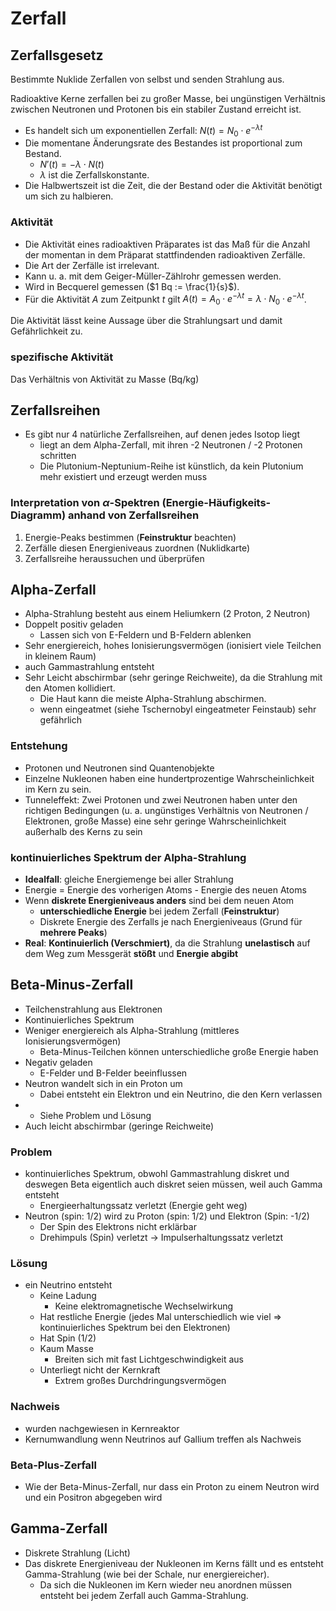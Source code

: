 # Zerfall

## Zerfallsgesetz

Bestimmte Nuklide Zerfallen von selbst und senden Strahlung aus.

Radioaktive Kerne zerfallen bei zu großer Masse, bei ungünstigen Verhältnis zwischen Neutronen und Protonen bis ein stabiler Zustand erreicht ist.

- Es handelt sich um exponentiellen Zerfall: $N(t) = N_0 \cdot e^{-\lambda t}$
- Die momentane Änderungsrate des Bestandes ist proportional zum Bestand.
  - $N'(t) = -\lambda \cdot N(t)$
  - $\lambda$ ist die Zerfallskonstante.
- Die Halbwertszeit ist die Zeit, die der Bestand oder die Aktivität benötigt um sich zu halbieren.

### Aktivität

- Die Aktivität eines radioaktiven Präparates ist das Maß für die Anzahl der momentan in dem Präparat stattfindenden radioaktiven Zerfälle.
- Die Art der Zerfälle ist irrelevant.
- Kann u. a. mit dem Geiger-Müller-Zählrohr gemessen werden.
- Wird in Becquerel gemessen ($1 Bq := \frac{1}{s}$).
- Für die Aktivität $A$ zum Zeitpunkt $t$ gilt $A(t) = A_0 \cdot e^{-\lambda t} = \lambda \cdot N_0 \cdot e^{- \lambda t}$.

Die Aktivität lässt keine Aussage über die Strahlungsart und damit Gefährlichkeit zu.

### spezifische Aktivität

Das Verhältnis von Aktivität zu Masse (Bq/kg)

## Zerfallsreihen

- Es gibt nur 4 natürliche Zerfallsreihen, auf denen jedes Isotop liegt
  - liegt an dem Alpha-Zerfall, mit ihren -2 Neutronen / -2 Protonen schritten
  - Die Plutonium-Neptunium-Reihe ist künstlich, da kein Plutonium mehr existiert und erzeugt werden muss

### Interpretation von $\alpha$-Spektren (Energie-Häufigkeits-Diagramm) anhand von Zerfallsreihen

1. Energie-Peaks bestimmen (**Feinstruktur** beachten)
2. Zerfälle diesen Energieniveaus zuordnen (Nuklidkarte)
3. Zerfallsreihe heraussuchen und überprüfen

## Alpha-Zerfall

- Alpha-Strahlung besteht aus einem Heliumkern (2 Proton, 2 Neutron)
- Doppelt positiv geladen
  - Lassen sich von E-Feldern und B-Feldern ablenken
- Sehr energiereich, hohes Ionisierungsvermögen (ionisiert viele Teilchen in kleinem Raum)
- auch Gammastrahlung entsteht
- Sehr Leicht abschirmbar (sehr geringe Reichweite), da die Strahlung mit den Atomen kollidiert.
  - Die Haut kann die meiste Alpha-Strahlung abschirmen.
  - wenn eingeatmet (siehe Tschernobyl eingeatmeter Feinstaub) sehr gefährlich

### Entstehung

- Protonen und Neutronen sind Quantenobjekte
- Einzelne Nukleonen haben eine hundertprozentige Wahrscheinlichkeit im Kern zu sein.
- Tunneleffekt: Zwei Protonen und zwei Neutronen haben unter den richtigen Bedingungen (u. a. ungünstiges Verhältnis von Neutronen / Elektronen, große Masse) eine sehr geringe Wahrscheinlichkeit außerhalb des Kerns zu sein

### kontinuierliches Spektrum der Alpha-Strahlung

- **Idealfall**: gleiche Energiemenge bei aller Strahlung
- Energie = Energie des vorherigen Atoms - Energie des neuen Atoms
- Wenn **diskrete Energieniveaus anders** sind bei dem neuen Atom
  - **unterschiedliche Energie** bei jedem Zerfall (**Feinstruktur**)
  - Diskrete Energie des Zerfalls je nach Energieniveaus (Grund für **mehrere Peaks**)
- **Real**: **Kontinuierlich (Verschmiert)**, da die Strahlung **unelastisch** auf dem Weg zum Messgerät **stößt** und **Energie abgibt**

## Beta-Minus-Zerfall

- Teilchenstrahlung aus Elektronen
- Kontinuierliches Spektrum
- Weniger energiereich als Alpha-Strahlung (mittleres Ionisierungsvermögen)
  - Beta-Minus-Teilchen können unterschiedliche große Energie haben
- Negativ geladen
  - E-Felder und B-Felder beeinflussen
- Neutron wandelt sich in ein Proton um
  - Dabei entsteht ein Elektron und ein Neutrino, die den Kern verlassen
- - Siehe Problem und Lösung
- Auch leicht abschirmbar (geringe Reichweite)

### Problem

- kontinuierliches Spektrum, obwohl Gammastrahlung diskret und deswegen Beta eigentlich auch diskret seien müssen, weil auch Gamma entsteht
  - Energieerhaltungssatz verletzt (Energie geht weg)
- Neutron (spin: 1/2) wird zu Proton (spin: 1/2) und Elektron (Spin: -1/2)
  - Der Spin des Elektrons nicht erklärbar
  - Drehimpuls (Spin) verletzt -> Impulserhaltungssatz verletzt

### Lösung

- ein Neutrino entsteht
  - Keine Ladung
    - Keine elektromagnetische Wechselwirkung
  - Hat restliche Energie (jedes Mal unterschiedlich wie viel => kontinuierliches Spektrum bei den Elektronen)
  - Hat Spin (1/2)
  - Kaum Masse
    - Breiten sich mit fast Lichtgeschwindigkeit aus
  - Unterliegt nicht der Kernkraft
    - Extrem großes Durchdringungsvermögen

### Nachweis

- wurden nachgewiesen in Kernreaktor
- Kernumwandlung wenn Neutrinos auf Gallium treffen als Nachweis

### Beta-Plus-Zerfall

- Wie der Beta-Minus-Zerfall, nur dass ein Proton zu einem Neutron wird und ein Positron abgegeben wird

## Gamma-Zerfall

- Diskrete Strahlung (Licht)
- Das diskrete Energieniveau der Nukleonen im Kerns fällt und es entsteht Gamma-Strahlung (wie bei der Schale, nur energiereicher).
  - Da sich die Nukleonen im Kern wieder neu anordnen müssen entsteht bei jedem Zerfall auch Gamma-Strahlung.
